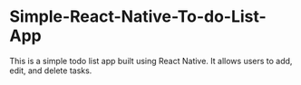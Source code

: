 # Simple-React-Native-To-do-List-App
This is a simple todo list app built using React Native. It allows users to add, edit, and delete tasks.

